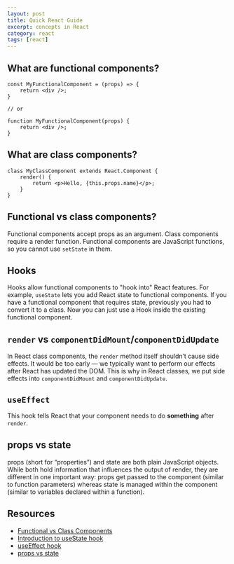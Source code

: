 ```yaml
---
layout: post
title: Quick React Guide
excerpt: concepts in React
category: react
tags: [react]
---
```


## What are functional components?
```
const MyFunctionalComponent = (props) => {
    return <div />;
}

// or

function MyFunctionalComponent(props) {
    return <div />;
}
```

## What are class components?
```
class MyClassComponent extends React.Component {
    render() {
        return <p>Hello, {this.props.name}</p>;
    }
}
```

## Functional vs class components?
Functional components accept props as an argument. Class components require a render function. Functional components are JavaScript functions, so you cannot use `setState` in them.

## Hooks
Hooks allow functional components to "hook into" React features. For example, `useState` lets you add React state to functional components. If you have a functional component that requires state, previously you had to convert it to a class. Now you can just use a Hook inside the existing functional component.

## `render` vs `componentDidMount`/`componentDidUpdate`
In React class components, the `render` method itself shouldn’t cause side effects. It would be too early — we typically want to perform our effects after React has updated the DOM. This is why in React classes, we put side effects into `componentDidMount` and `componentDidUpdate`.

## `useEffect`
This hook tells React that your component needs to do **something** after `render`.

## props vs state
props (short for “properties”) and state are both plain JavaScript objects. While both hold information that influences the output of render, they are different in one important way: props get passed to the component (similar to function parameters) whereas state is managed within the component (similar to variables declared within a function).

## Resources
* [Functional vs Class Components](https://djoech.medium.com/functional-vs-class-components-in-react-231e3fbd7108)
* [Introduction to useState hook](https://reactjs.org/docs/hooks-state.html)
* [useEffect hook](https://reactjs.org/docs/hooks-effect.html)
* [props vs state](https://reactjs.org/docs/faq-state.html)